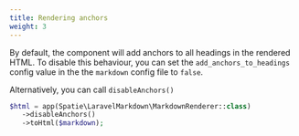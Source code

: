 ```yaml
---
title: Rendering anchors
weight: 3
---
```


By default, the component will add anchors to all headings in the rendered HTML. To disable this behaviour, you can set the `add_anchors_to_headings` config value in the the `markdown`  config file to `false`.

Alternatively, you can call `disableAnchors()`

````php
$html = app(Spatie\LaravelMarkdown\MarkdownRenderer::class)
   ->disableAnchors()
   ->toHtml($markdown);
````

